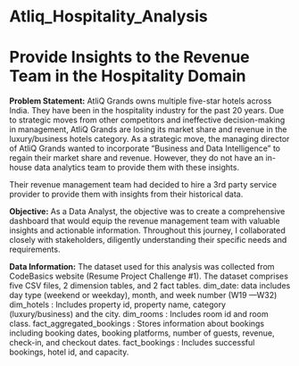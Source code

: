 # Atliq_Hospitality_Analysis

# Provide Insights to the Revenue Team in the Hospitality Domain

**Problem Statement:**
AtliQ Grands owns multiple five-star hotels across India. They have been in the hospitality industry for the past 20 years. Due to strategic moves from other competitors and ineffective decision-making in management, AtliQ Grands are losing its market share and revenue in the luxury/business hotels category. As a strategic move, the managing director of AtliQ Grands wanted to incorporate “Business and Data Intelligence” to regain their market share and revenue. However, they do not have an in-house data analytics team to provide them with these insights.

Their revenue management team had decided to hire a 3rd party service provider to provide them with insights from their historical data.

**Objective:**
As a Data Analyst, the objective was to create a comprehensive dashboard that would equip the revenue management team with valuable insights and actionable information. Throughout this journey, I collaborated closely with stakeholders, diligently understanding their specific needs and requirements.

**Data Information:**
The dataset used for this analysis was collected from CodeBasics website (Resume Project Challenge #1).
The dataset comprises five CSV files, 2 dimension tables, and 2 fact tables.
dim_date: data includes day type (weekend or weekday), month, and week number (W19 —W32)
dim_hotels : Includes property id, property name, category (luxury/business) and the city.
dim_rooms : Includes room id and room class.
fact_aggregated_bookings : Stores information about bookings including booking dates, booking platforms, number of guests, revenue, check-in, and checkout dates.
fact_bookings : Includes successful bookings, hotel id, and capacity.

